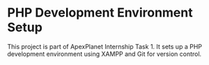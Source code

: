 # PHP Development Environment Setup

This project is part of ApexPlanet Internship Task 1. It sets up a PHP development environment using XAMPP and Git for version control.
